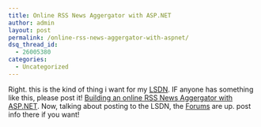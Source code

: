```yaml
---
title: Online RSS News Aggergator with ASP.NET
author: admin
layout: post
permalink: /online-rss-news-aggergator-with-aspnet/
dsq_thread_id:
  - 26005380
categories:
  - Uncategorized
---
```

Right. this is the kind of thing i want for my [LSDN][1]. IF anyone has something like this, please post it! [Building an online RSS News Aggergator with ASP.NET][2]. Now, talking about posting to the LSDN, the [Forums][3] are up. post info there if you want!

 [1]: http://www.lsdn.tk
 [2]: http://msdn.microsoft.com/library/default.asp?url=/library/en-us/dnaspp/html/aspnet-createrssw-aspnet.asp
 [3]: http://forum.lotas-smartman.net